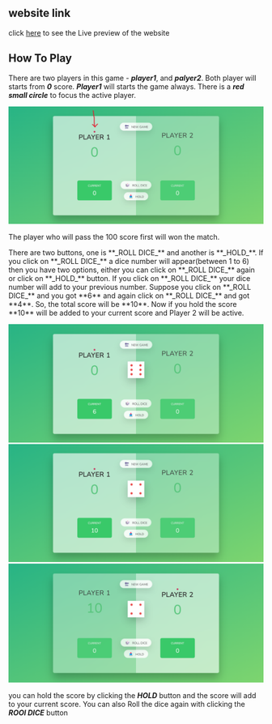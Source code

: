 ## website link
click [here](https://sumanislam.github.io/pig-game/) to see the Live preview of the website

## How To Play
There are two players in this game - **_player1_**, and **_palyer2_**. Both player will starts from **_0_** score. **_Player1_** will starts the game always. There is a **_red small circle_** to focus the active player.

<img src="/readmeimage/1.png"/>

<p>The player who will pass the 100 score first will won the match.</p>

<p>There are two buttons, one is **_ROLL DICE_** and another is **_HOLD_**. If you click on **_ROLL DICE_** a dice number will appear(between 1 to 6) then you have two options, either you can  click on **_ROLL DICE_** again or click on **_HOLD_** button. If you click on **_ROLL DICE_** your dice number will add to your previous number. Suppose you click on **_ROLL DICE_** and you got **6** and again click on **_ROLL DICE_** and got **4**. So, the total score will be **10**. Now if you hold the score **10** will be added to your current score and Player 2 will be active.</p>

<img src="/readmeimage/2.png">
<img src="readmeimage/3.png">
<img src="readmeimage/4.png">









you can hold the score by clicking the **_HOLD_** button and the score will add to your current score. You can also Roll the dice again with clicking the **_ROOl DICE_** button<p>
